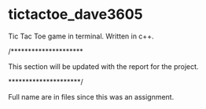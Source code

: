 # tictactoe_dave3605
Tic Tac Toe game in terminal. Written in c++.


/*********************

This section will be updated with the report for the project.

*********************/


Full name are in files since this was an assignment.
